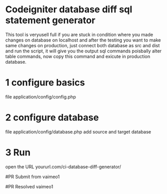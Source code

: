 # Codeigniter database diff sql statement generator 

This tool is veryusell full if you are stuck in condition where you made changes on database on localhost and after the testing you want to make same changes on production, just connect both database as src and dist and run the script, it will give you the output sql commands poisbally alter table commands, now copy this command and exicute in production database. 

# 1 configure basics
file  application/config/config.php

# 2 configure database
file application/config/database.php 
add source and target database

# 3 Run 
open the URL yoururl.com/ci-database-diff-generator/

#PR Submit from vaimeo1

#PR Resolved vaimeo1
